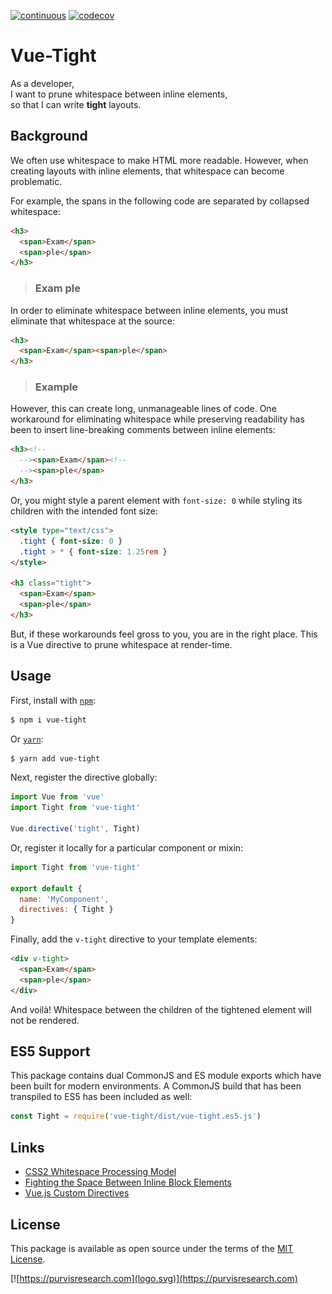 [![continuous](https://github.com/ianpurvis/vue-tight/actions/workflows/continuous.yml/badge.svg)](https://github.com/ianpurvis/vue-tight/actions/workflows/continuous.yml)
[![codecov](https://codecov.io/gh/ianpurvis/vue-tight/branch/trunk/graph/badge.svg)](https://codecov.io/gh/ianpurvis/vue-tight)

# Vue-Tight

As a developer,  
I want to prune whitespace between inline elements,  
so that I can write **tight** layouts.


## Background

We often use whitespace to make HTML more readable. However, when creating layouts with inline elements, that whitespace can become problematic. 

For example, the spans in the following code are separated by collapsed whitespace:

```html
<h3>
  <span>Exam</span>
  <span>ple</span>
</h3>
```
<blockquote>
  <h3>
    <span>Exam</span>
    <span>ple</span>
  </h3>
</blockquote>


In order to eliminate whitespace between inline elements, you must eliminate that whitespace at the source:

```html
<h3>
  <span>Exam</span><span>ple</span>
</h3>
```

<blockquote>
  <h3>
    <span>Exam</span><span>ple</span>
  </h3>
</blockquote>

However, this can create long, unmanageable lines of code. One workaround for eliminating whitespace while preserving readability has been to insert line-breaking comments between inline elements:

```html
<h3><!--
  --><span>Exam</span><!--
  --><span>ple</span>
</h3>
```

Or, you might style a parent element with `font-size: 0` while styling its children with the intended font size:

```html
<style type="text/css">
  .tight { font-size: 0 }
  .tight > * { font-size: 1.25rem }
</style>

<h3 class="tight">
  <span>Exam</span>
  <span>ple</span>
</h3>
```

But, if these workarounds feel gross to you, you are in the right place.
This is a Vue directive to prune whitespace at render-time.

## Usage

First, install with [`npm`](https://www.npmjs.com):

```bash
$ npm i vue-tight
```

Or [`yarn`](https://yarnpkg.com):

```bash
$ yarn add vue-tight
```

Next, register the directive globally:

```javascript
import Vue from 'vue'
import Tight from 'vue-tight'

Vue.directive('tight', Tight)
```

Or, register it locally for a particular component or mixin:

```javascript
import Tight from 'vue-tight'

export default {
  name: 'MyComponent',
  directives: { Tight }
}
```

Finally, add the `v-tight` directive to your template elements: 

```html
<div v-tight>
  <span>Exam</span>
  <span>ple</span>
</div>
```

And voilà! Whitespace between the children of the tightened element will not be rendered.

## ES5 Support

This package contains dual CommonJS and ES module exports which have been built for modern environments. A CommonJS build that has been transpiled to ES5 has been included as well:

```javascript
const Tight = require('vue-tight/dist/vue-tight.es5.js')
```

## Links

- [CSS2 Whitespace Processing Model](https://www.w3.org/TR/CSS2/text.html#white-space-model)
- [Fighting the Space Between Inline Block Elements](https://css-tricks.com/fighting-the-space-between-inline-block-elements)
- [Vue.js Custom Directives](https://vuejs.org/v2/guide/custom-directive.html)

## License
This package is available as open source under the terms of the [MIT License](http://opensource.org/licenses/MIT).

[![https://purvisresearch.com](logo.svg)](https://purvisresearch.com)
